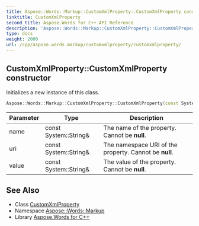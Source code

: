 ```yaml
---
title: Aspose::Words::Markup::CustomXmlProperty::CustomXmlProperty constructor
linktitle: CustomXmlProperty
second_title: Aspose.Words for C++ API Reference
description: 'Aspose::Words::Markup::CustomXmlProperty::CustomXmlProperty constructor. Initializes a new instance of this class in C++.'
type: docs
weight: 2000
url: /cpp/aspose.words.markup/customxmlproperty/customxmlproperty/
---
```

## CustomXmlProperty::CustomXmlProperty constructor


Initializes a new instance of this class.

```cpp
Aspose::Words::Markup::CustomXmlProperty::CustomXmlProperty(const System::String &name, const System::String &uri, const System::String &value)
```


| Parameter | Type | Description |
| --- | --- | --- |
| name | const System::String\& | The name of the property. Cannot be **null**. |
| uri | const System::String\& | The namespace URI of the property. Cannot be **null**. |
| value | const System::String\& | The value of the property. Cannot be **null**. |

## See Also

* Class [CustomXmlProperty](../)
* Namespace [Aspose::Words::Markup](../../)
* Library [Aspose.Words for C++](../../../)
